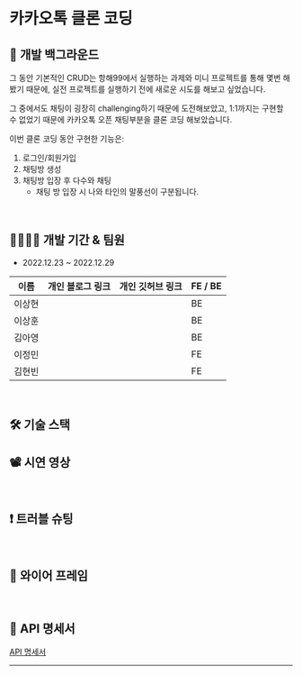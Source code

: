 # 카카오톡 클론 코딩

## 📝 개발 백그라운드

그 동안 기본적인 CRUD는 항해99에서 실행하는 과제와 미니 프로젝트를 통해 몇번 해봤기 때문에, 실전 프로젝트를 실행하기 전에 새로운 시도를 해보고 싶었습니다.

그 중에서도 채팅이 굉장히 challenging하기 때문에 도전해보았고, 1:1까지는 구현할 수 없었기 때문에 카카오톡 오픈 채팅부분을 클론 코딩 해보았습니다.

이번 클론 코딩 동안 구현한 기능은:

1. 로그인/회원가입
2. 채팅방 생성
3. 채팅방 입장 후 다수와 채팅
    - 채팅 방 입장 시 나와 타인의 말풍선이 구분됩니다.
 

<br />

## 👨‍👩‍👧‍👦 개발 기간 & 팀원

- 2022.12.23 ~ 2022.12.29

| 이름 | 개인 블로그 링크 | 개인 깃허브 링크 | FE / BE |
| --- | --- | --- | --- |
| 이상현 |  |  | BE |
| 이상훈 |  |  | BE |
| 김아영 |  |  | BE |
| 이정민 |  |  | FE |
| 김현빈 |  |  | FE |

<br />



## 🛠 기술 스택



## 📽 시연 영상

<br />



## ❗️ 트러블 슈팅

<br />



## 🎨 와이어 프레임

<br />



## 📃 API 명세서

[API 명세서](https://www.notion.so/f5ee37fc5b664dad9bd9767653a88496)

---

